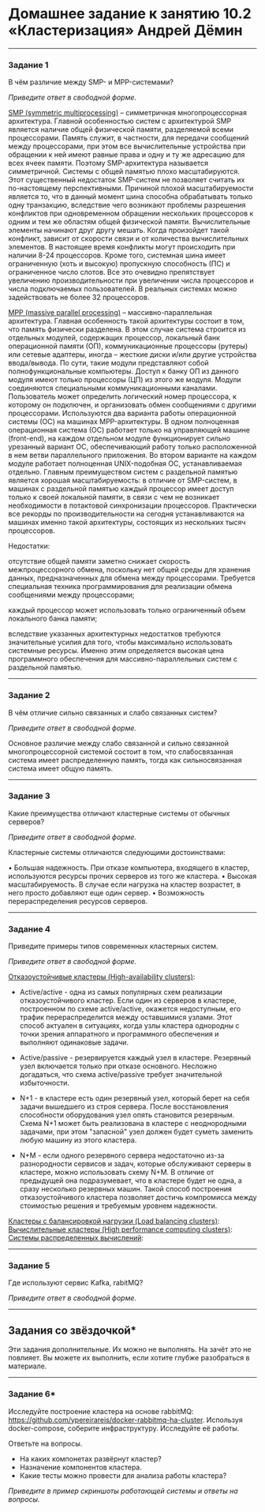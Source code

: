 # Домашнее задание к занятию 10.2 «Кластеризация» Андрей Дёмин

---

### Задание 1

В чём различие между SMP- и MPP-системами?

*Приведите ответ в свободной форме.*

<ins>SMP (symmetric multiprocessing)</ins> – симметричная многопроцессорная архитектура. Главной особенностью систем с архитектурой SMP является наличие общей физической памяти, разделяемой всеми процессорами. Память служит, в частности, для передачи сообщений между процессорами, при этом все вычислительные устройства при обращении к ней имеют равные права и одну и ту же адресацию для всех ячеек памяти. Поэтому SMP-архитектура называется симметричной.
Системы с общей памятью плохо масштабируются. Этот существенный недостаток SMP-систем не позволяет считать их по-настоящему перспективными. Причиной плохой масштабируемости является то, что в данный момент шина способна обрабатывать только одну транзакцию, вследствие чего возникают проблемы разрешения конфликтов при одновременном обращении нескольких процессоров к одним и тем же областям общей физической памяти. Вычислительные элементы начинают друг другу мешать. Когда произойдет такой конфликт, зависит от скорости связи и от количества вычислительных элементов. В настоящее время конфликты могут происходить при наличии 8-24 процессоров. Кроме того, системная шина имеет ограниченную (хоть и высокую) пропускную способность (ПС) и ограниченное число слотов. Все это очевидно препятствует увеличению производительности при увеличении числа процессоров и числа подключаемых пользователей. В реальных системах можно задействовать не более 32 процессоров.

<ins>MPP (massive parallel processing)</ins> – массивно-параллельная архитектура. Главная особенность такой архитектуры состоит в том, что память физически разделена. В этом случае система строится из отдельных модулей, содержащих процессор, локальный банк операционной памяти (ОП), коммуникационные процессоры (рутеры) или сетевые адаптеры, иногда – жесткие диски и/или другие устройства ввода/вывода. По сути, такие модули представляют собой полнофункциональные компьютеры. Доступ к банку ОП из данного модуля имеют только процессоры (ЦП) из этого же модуля. Модули соединяются специальными коммуникационными каналами. Пользователь может определить логический номер процессора, к которому он подключен, и организовать обмен сообщениями с другими процессорами. Используются два варианта работы операционной системы (ОС) на машинах MPP-архитектуры. В одном полноценная операционная система (ОС) работает только на управляющей машине (front-end), на каждом отдельном модуле функционирует сильно урезанный вариант ОС, обеспечивающий работу только расположенной в нем ветви параллельного приложения. Во втором варианте на каждом модуле работает полноценная UNIX-подобная ОС, устанавливаемая отдельно.
Главным преимуществом систем с раздельной памятью является хорошая масштабируемость: в отличие от SMP-систем, в машинах с раздельной памятью каждый процессор имеет доступ только к своей локальной памяти, в связи с чем не возникает необходимости в потактовой синхронизации процессоров. Практически все рекорды по производительности на сегодня устанавливаются на машинах именно такой архитектуры, состоящих из нескольких тысяч процессоров.

Недостатки:

отсутствие общей памяти заметно снижает скорость межпроцессорного обмена, поскольку нет общей среды для хранения данных, предназначенных для обмена между процессорами. Требуется специальная техника программирования для реализации обмена сообщениями между процессорами;

каждый процессор может использовать только ограниченный объем локального банка памяти;

вследствие указанных архитектурных недостатков требуются значительные усилия для того, чтобы максимально использовать системные ресурсы. Именно этим определяется высокая цена программного обеспечения для массивно-параллельных систем с раздельной памятью.

---

### Задание 2

В чём отличие сильно связанных и слабо связанных систем?

*Приведите ответ в свободной форме.*

Основное различие между слабо связанной и сильно связанной многопроцессорной системой состоит в том, что слабосвязанная система имеет распределенную память, тогда как сильносвязанная система имеет общую память. 

---

### Задание 3

Какие преимущества отличают кластерные системы от обычных серверов?

*Приведите ответ в свободной форме.*

Кластерные системы отличаются следующими достоинствами:

• Большая надежность. При отказе компьютера, входящего в кластер, используются ресурсы прочих серверов из того же кластера.
• Высокая масштабируемость. В случае если нагрузка на кластер возрастет, в него просто добавляют еще один сервер.
• Возможность перераспределения ресурсов серверов. 

---

### Задание 4

Приведите примеры типов современных кластерных систем.

*Приведите ответ в свободной форме.*

<ins>Отказоустойчивые кластеры (High-availability clusters)</ins>:
- Active/active - одна из самых популярных схем реализации отказоустойчивого кластер. Если один из серверов в кластере, построенном по схеме active/active, окажется недоступным, его трафик перераспределится между оставшимися узлами. Этот способ актуален в ситуациях, когда узлы кластера однородны с точки зрения аппаратного и программного обеспечения и выполняют одинаковые задачи.

- Active/passive - резервируется каждый узел в кластере. Резервный узел включается только при отказе основного. Несложно догадаться, что схема active/passive требует значительной избыточности.

- N+1 - в кластере есть один резервный узел, который берет на себя задачи вышедшего из строя сервера. После восстановления способности оборудования узел опять становится резервным. Схема N+1 может быть реализована в кластере с неоднородными задачами, при этом "запасной" узел должен будет суметь заменить любую машину из этого кластера.

- N+M - если одного резервного сервера недостаточно из-за разнородности сервисов и задач, которые обслуживают серверы в кластере, можно использовать схему N+M. В отличие от предыдущей она подразумевает, что в кластере будет не одна, а сразу несколько резервных машин. Такой способ построения отказоустойчивого кластера позволяет достичь компромисса между стоимостью решения и требуемым уровнем надежности.

<ins>Кластеры с балансировкой нагрузки (Load balancing clusters)</ins>:
<ins>Вычислительные кластеры (High performance computing clusters)</ins>:
<ins>Системы распределенных вычислений</ins>:

---

### Задание 5

Где используют сервис Kafka, rabitMQ?

*Приведите ответ в свободной форме.*

---

## Задания со звёздочкой*
Эти задания дополнительные. Их можно не выполнять. На зачёт это не повлияет. Вы можете их выполнить, если хотите глубже разобраться в материале.

---

### Задание 6*

Исследуйте построение кластера на основе rabbitMQ: https://github.com/ypereirareis/docker-rabbitmq-ha-cluster. 
Используя docker-compose, соберите инфраструктуру. Исследуйте её работы.

Ответьте на вопросы.

- На каких компонетах развёрнут кластер?
- Назначение компонентов кластера.
- Какие тесты можно провести для анализа работы кластера?

*Приведите в пример скриншоты работающей системы и ответы на вопросы.*

